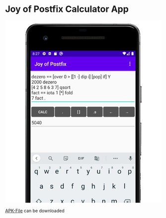# Joy of Postfix Calculator App

![joyapppng](https://github.com/Joy-of-Postfix/calculator/blob/main/pictures/JoyOfPostfix.png)

[APK-File](https://github.com/Joy-of-Postfix/calculator/blob/main/apk/debug/joyapp-debug.apk) can be downloaded

